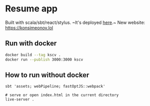 # Resume app

Built with scala/sbt/react/stylus. ~It's deployed [here](https://simeonov-resume.herokuapp.com/).~ New website: https://konsimeonov.lol

## Run with docker
```bash
docker build --tag kscv .
docker run --publish 3000:3000 kscv
```

## How to run without docker
```
sbt 'assets; webPipeline; fastOptJS::webpack'

# serve or open index.html in the current directory
live-server .
```
